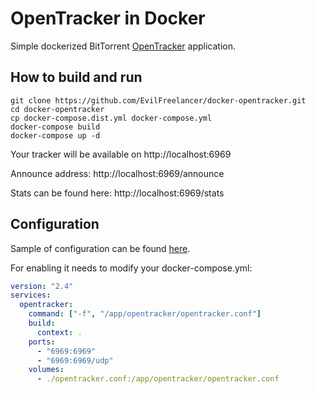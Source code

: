 # OpenTracker in Docker

Simple dockerized BitTorrent [OpenTracker](https://erdgeist.org/arts/software/opentracker/) application.

## How to build and run

```shell
git clone https://github.com/EvilFreelancer/docker-opentracker.git
cd docker-opentracker
cp docker-compose.dist.yml docker-compose.yml 
docker-compose build
docker-compose up -d
```

Your tracker will be available on http://localhost:6969

Announce address: http://localhost:6969/announce

Stats can be found here: http://localhost:6969/stats

## Configuration

Sample of configuration can be found [here](./opentracker.conf.sample).

For enabling it needs to modify your docker-compose.yml:
```yml
version: "2.4"
services:
  opentracker:
    command: ["-f", "/app/opentracker/opentracker.conf"]
    build:
      context: .
    ports:
      - "6969:6969"
      - "6969:6969/udp"
    volumes:
      - ./opentracker.conf:/app/opentracker/opentracker.conf
```
